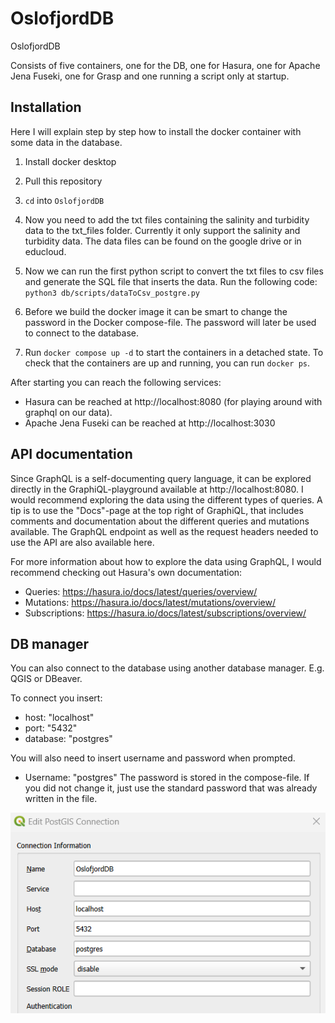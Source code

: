 # OslofjordDB
OslofjordDB

Consists of five containers, one for the DB, one for Hasura, one for Apache Jena Fuseki, one for Grasp and one running a script only at startup.

## Installation
Here I will explain step by step how to install the docker container with some data in the database.

1. Install docker desktop
2. Pull this repository
3. `cd` into `OslofjordDB`
4. Now you need to add the txt files containing the salinity and turbidity data to the txt_files folder. Currently it only support the salinity and turbidity data. The data files can be found on the google drive or in educloud. 
5. Now we can run the first python script to convert the txt files to csv files and generate the SQL file that inserts the data. Run the following code:  
` python3 db/scripts/dataToCsv_postgre.py `

6. Before we build the docker image it can be smart to change the password in the Docker compose-file. The password will later be used to connect to the database.
7. Run `docker compose up -d` to start the containers in a detached state. 
To check that the containers are up and running, you can run `docker ps`.

After starting you can reach the following services:
- Hasura can be reached at http://localhost:8080 (for playing around with graphql on our data).
- Apache Jena Fuseki can be reached at http://localhost:3030

## API documentation
Since GraphQL is a self-documenting query language, it can be explored directly in the GraphiQL-playground available at http://localhost:8080. I would recommend exploring the data using the different types of queries. A tip is to use the "Docs"-page at the top right of GraphiQL, that includes comments and documentation about the different queries and mutations available. The GraphQL endpoint as well as the request headers needed to use the API are also available here.

For more information about how to explore the data using GraphQL, I would recommend checking out Hasura's own documentation:
- Queries: https://hasura.io/docs/latest/queries/overview/
- Mutations: https://hasura.io/docs/latest/mutations/overview/
- Subscriptions: https://hasura.io/docs/latest/subscriptions/overview/

## DB manager

You can also connect to the database using another database manager. E.g. QGIS or DBeaver.

To connect you insert:
- host: "localhost"
- port: "5432"
- database: "postgres" 

You will also need to insert username and password when prompted. 
- Username: "postgres"
The password is stored in the compose-file. If you did not change it, just use the standard password that was already written in the file.  

![](images/qgis.png)
